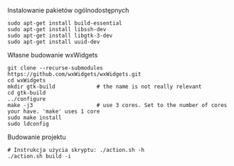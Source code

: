Instalowanie pakietów ogólnodostępnych
```
sudo apt-get install build-essential
sudo apt-get install libssh-dev
sudo apt-get install libgtk-3-dev
sudo apt-get install uuid-dev
```

Własne budowanie wxWidgets
```
git clone --recurse-submodules https://github.com/wxWidgets/wxWidgets.git
cd wxWidgets
mkdir gtk-build             # the name is not really relevant
cd gtk-build
../configure
make -j3                    # use 3 cores. Set to the number of cores your have. 'make' uses 1 core
sudo make install
sudo ldconfig
```

Budowanie projektu
```
# Instrukcja użycia skryptu: ./action.sh -h
./action.sh build -i
```
